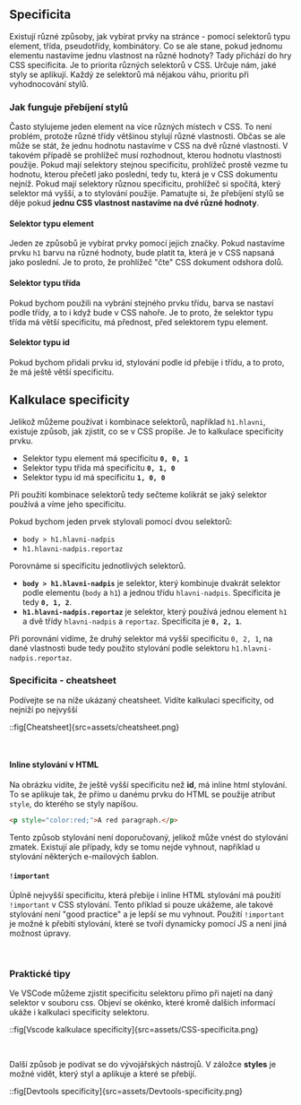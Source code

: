## Specificita

Existují různé způsoby, jak vybírat prvky na stránce - pomocí selektorů typu element, třída, pseudotřídy, kombinátory. Co se ale stane, pokud jednomu elementu nastavíme jednu vlastnost na různé hodnoty? Tady přichází do hry CSS specificita. Je to priorita různých selektorů v CSS. Určuje nám, jaké styly se aplikují. Každý ze selektorů má nějakou váhu, prioritu při vyhodnocování stylů.

### Jak funguje přebíjení stylů

Často stylujeme jeden element na více různých místech v CSS. To není problém, protože různé třídy většinou stylují různé vlastnosti. Občas se ale může se stát, že jednu hodnotu nastavíme v CSS na dvě různé vlastnosti. V takovém případě se prohlížeč musí rozhodnout, kterou hodnotu vlastnosti použije.
Pokud mají selektory stejnou specificitu, prohlížeč prostě vezme tu hodnotu, kterou přečetl jako poslední, tedy tu, která je v CSS dokumentu nejníž. Pokud mají selektory různou specificitu, prohlížeč si spočítá, který selektor má vyšší, a to stylování použije. Pamatujte si, že přebíjení stylů se děje pokud **jednu CSS vlastnost nastavíme na dvé různé hodnoty**.

#### Selektor typu element

Jeden ze způsobů je vybírat prvky pomocí jejich značky. Pokud nastavíme prvku `h1` barvu na různé hodnoty, bude platit ta, která je v CSS napsaná jako poslední. Je to proto, že prohlížeč "čte" CSS dokument odshora dolů.

#### Selektor typu třída

Pokud bychom použili na vybrání stejného prvku třídu, barva se nastaví podle třídy, a to i když bude v CSS nahoře. Je to proto, že selektor typu třída má větší specificitu, má přednost, před selektorem typu element.

#### Selektor typu id

Pokud bychom přidali prvku id, stylování podle id přebije i třídu, a to proto, že má ještě větší specificitu.

## Kalkulace specificity

Jelikož můžeme používat i kombinace selektorů, například `h1.hlavni`, existuje způsob, jak zjistit, co se v CSS propíše. Je to kalkulace specificity prvku.

- Selektor typu element má specificitu **`0, 0, 1`**
- Selektor typu třída má specificitu **`0, 1, 0`**
- Selektor typu id má specificitu **`1, 0, 0`**

Při použití kombinace selektorů tedy sečteme kolikrát se jaký selektor používá a víme jeho specificitu.

Pokud bychom jeden prvek stylovali pomocí dvou selektorů:

- `body > h1.hlavni-nadpis`
- `h1.hlavni-nadpis.reportaz`

Porovnáme si specificitu jednotlivých selektorů.

- **`body > h1.hlavni-nadpis`** je selektor, který kombinuje dvakrát selektor podle elementu (`body` a `h1`) a jednou třídu `hlavni-nadpis`. Specificita je tedy **`0, 1, 2`**.
- **`h1.hlavni-nadpis.reportaz`** je selektor, který používá jednou element `h1` a dvě třídy `hlavni-nadpis` a `reportaz`. Specificita je **`0, 2, 1`**.

Při porovnání vidíme, že druhý selektor má vyšší specificitu `0, 2, 1`, na dané vlastnosti bude tedy použito stylování podle selektoru `h1.hlavni-nadpis.reportaz`.

### Specificita - cheatsheet

Podívejte se na níže ukázaný cheatsheet. Vidíte kalkulaci specificity, od nejniží po nejvyšší

::fig[Cheatsheet]{src=assets/cheatsheet.png}

<br/>

#### Inline stylování v HTML

Na obrázku vidíte, že ještě vyšší specificitu než **id**, má inline html stylování. To se aplikuje tak, že přímo u danému prvku do HTML se použije atribut `style`, do kterého se styly napíšou.

```html
<p style="color:red;">A red paragraph.</p>
```

Tento způsob stylování není doporučovaný, jelikož může vnést do stylování zmatek. Existují ale případy, kdy se tomu nejde vyhnout, například u stylování některých e-mailových šablon.

#### `!important`

Úplně nejvyšší specificitu, která přebije i inline HTML stylování má použití `!important` v CSS stylování. Tento příklad si pouze ukážeme, ale takové stylování není "good practice" a je lepší se mu vyhnout. Použití `!important` je možné k přebití stylování, které se tvoří dynamicky pomocí JS a není jiná možnost úpravy.

<br/>

### Praktické tipy

Ve VSCode můžeme zjistit specificitu selektoru přímo při najetí na daný selektor v souboru css. Objeví se okénko, které kromě dalších informací ukáže i kalkulaci specificity selektoru.

::fig[Vscode kalkulace specificity]{src=assets/CSS-specificita.png}

<br/>

Další způsob je podívat se do vývojářských nástrojů. V záložce **styles** je možné vidět, který styl a aplikuje a které se přebijí.

::fig[Devtools specificity]{src=assets/Devtools-specificity.png}

